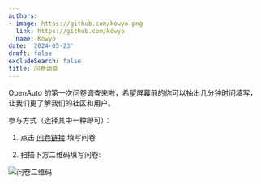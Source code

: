 ```yaml
---
authors:
- image: https://github.com/kowyo.png
  link: https://github.com/kowyo
  name: Kowyo
date: '2024-05-23'
draft: false
excludeSearch: false
title: 问卷调查
---
```


OpenAuto 的第一次问卷调查来啦，希望屏幕前的你可以抽出几分钟时间填写，让我们更了解我们的社区和用户。

参与方式（选择其中一种即可）：

1. 点击 [问卷链接](https://forms.office.com/r/CHTPkzFjY8) 填写问卷

2. 扫描下方二维码填写问卷:

<img src="/images/survey.webp" alt="问卷二维码" style="width: 400px align: center;"/>
